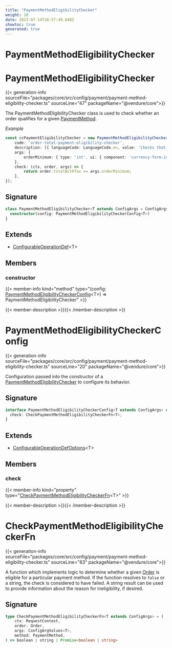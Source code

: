 ```yaml
---
title: "PaymentMethodEligibilityChecker"
weight: 10
date: 2023-07-14T16:57:49.648Z
showtoc: true
generated: true
---
```

<!-- This file was generated from the Vendure source. Do not modify. Instead, re-run the "docs:build" script -->

# PaymentMethodEligibilityChecker
<div class="symbol">


# PaymentMethodEligibilityChecker

{{< generation-info sourceFile="packages/core/src/config/payment/payment-method-eligibility-checker.ts" sourceLine="47" packageName="@vendure/core">}}

The PaymentMethodEligibilityChecker class is used to check whether an order qualifies for a
given <a href='/typescript-api/entities/payment-method#paymentmethod'>PaymentMethod</a>.

*Example*

```ts
const ccPaymentEligibilityChecker = new PaymentMethodEligibilityChecker({
    code: 'order-total-payment-eligibility-checker',
    description: [{ languageCode: LanguageCode.en, value: 'Checks that the order total is above some minimum value' }],
    args: {
        orderMinimum: { type: 'int', ui: { component: 'currency-form-input' } },
    },
    check: (ctx, order, args) => {
        return order.totalWithTax >= args.orderMinimum;
    },
});
```

## Signature

```TypeScript
class PaymentMethodEligibilityChecker<T extends ConfigArgs = ConfigArgs> extends ConfigurableOperationDef<T> {
  constructor(config: PaymentMethodEligibilityCheckerConfig<T>)
}
```
## Extends

 * <a href='/typescript-api/configurable-operation-def/#configurableoperationdef'>ConfigurableOperationDef</a>&#60;T&#62;


## Members

### constructor

{{< member-info kind="method" type="(config: <a href='/typescript-api/payment/payment-method-eligibility-checker#paymentmethodeligibilitycheckerconfig'>PaymentMethodEligibilityCheckerConfig</a>&#60;T&#62;) => PaymentMethodEligibilityChecker"  >}}

{{< member-description >}}{{< /member-description >}}


</div>
<div class="symbol">


# PaymentMethodEligibilityCheckerConfig

{{< generation-info sourceFile="packages/core/src/config/payment/payment-method-eligibility-checker.ts" sourceLine="20" packageName="@vendure/core">}}

Configuration passed into the constructor of a <a href='/typescript-api/payment/payment-method-eligibility-checker#paymentmethodeligibilitychecker'>PaymentMethodEligibilityChecker</a> to
configure its behavior.

## Signature

```TypeScript
interface PaymentMethodEligibilityCheckerConfig<T extends ConfigArgs> extends ConfigurableOperationDefOptions<T> {
  check: CheckPaymentMethodEligibilityCheckerFn<T>;
}
```
## Extends

 * <a href='/typescript-api/configurable-operation-def/configurable-operation-def-options#configurableoperationdefoptions'>ConfigurableOperationDefOptions</a>&#60;T&#62;


## Members

### check

{{< member-info kind="property" type="<a href='/typescript-api/payment/payment-method-eligibility-checker#checkpaymentmethodeligibilitycheckerfn'>CheckPaymentMethodEligibilityCheckerFn</a>&#60;T&#62;"  >}}

{{< member-description >}}{{< /member-description >}}


</div>
<div class="symbol">


# CheckPaymentMethodEligibilityCheckerFn

{{< generation-info sourceFile="packages/core/src/config/payment/payment-method-eligibility-checker.ts" sourceLine="83" packageName="@vendure/core">}}

A function which implements logic to determine whether a given <a href='/typescript-api/entities/order#order'>Order</a> is eligible for
a particular payment method. If the function resolves to `false` or a string, the check is
considered to have failed. A string result can be used to provide information about the
reason for ineligibility, if desired.

## Signature

```TypeScript
type CheckPaymentMethodEligibilityCheckerFn<T extends ConfigArgs> = (
    ctx: RequestContext,
    order: Order,
    args: ConfigArgValues<T>,
    method: PaymentMethod,
) => boolean | string | Promise<boolean | string>
```
</div>
